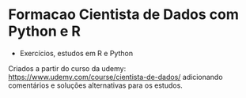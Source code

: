 # Formacao Cientista de Dados com Python e R

 - Exercícios, estudos em R e Python
 
 Criados a partir do curso da udemy: https://www.udemy.com/course/cientista-de-dados/
 adicionando comentários e soluções alternativas para os estudos.
 
 
